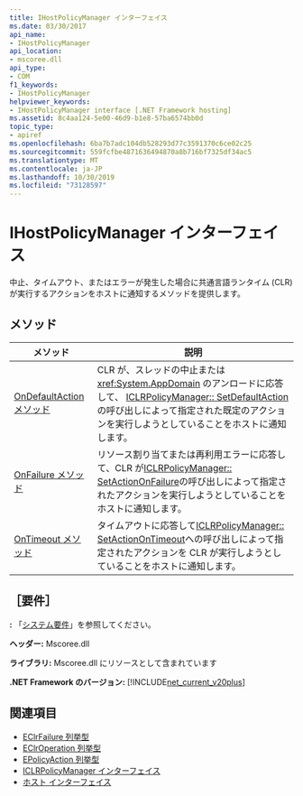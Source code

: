 ```yaml
---
title: IHostPolicyManager インターフェイス
ms.date: 03/30/2017
api_name:
- IHostPolicyManager
api_location:
- mscoree.dll
api_type:
- COM
f1_keywords:
- IHostPolicyManager
helpviewer_keywords:
- IHostPolicyManager interface [.NET Framework hosting]
ms.assetid: 8c4aa124-5e00-46d9-b1e8-57ba6574bb0d
topic_type:
- apiref
ms.openlocfilehash: 6ba7b7adc104db528293d77c3591370c6ce02c25
ms.sourcegitcommit: 559fcfbe4871636494870a8b716bf7325df34ac5
ms.translationtype: MT
ms.contentlocale: ja-JP
ms.lasthandoff: 10/30/2019
ms.locfileid: "73128597"
---
```

# <a name="ihostpolicymanager-interface"></a>IHostPolicyManager インターフェイス
中止、タイムアウト、またはエラーが発生した場合に共通言語ランタイム (CLR) が実行するアクションをホストに通知するメソッドを提供します。  
  
## <a name="methods"></a>メソッド  
  
|メソッド|説明|  
|------------|-----------------|  
|[OnDefaultAction メソッド](../../../../docs/framework/unmanaged-api/hosting/ihostpolicymanager-ondefaultaction-method.md)|CLR が、スレッドの中止または <xref:System.AppDomain> のアンロードに応答して、 [ICLRPolicyManager:: SetDefaultAction](../../../../docs/framework/unmanaged-api/hosting/iclrpolicymanager-setdefaultaction-method.md)の呼び出しによって指定された既定のアクションを実行しようとしていることをホストに通知します。|  
|[OnFailure メソッド](../../../../docs/framework/unmanaged-api/hosting/ihostpolicymanager-onfailure-method.md)|リソース割り当てまたは再利用エラーに応答して、CLR が[ICLRPolicyManager:: SetActionOnFailure](../../../../docs/framework/unmanaged-api/hosting/iclrpolicymanager-setactiononfailure-method.md)の呼び出しによって指定されたアクションを実行しようとしていることをホストに通知します。|  
|[OnTimeout メソッド](../../../../docs/framework/unmanaged-api/hosting/ihostpolicymanager-ontimeout-method.md)|タイムアウトに応答して[ICLRPolicyManager:: SetActionOnTimeout](../../../../docs/framework/unmanaged-api/hosting/iclrpolicymanager-setactionontimeout-method.md)への呼び出しによって指定されたアクションを CLR が実行しようとしていることをホストに通知します。|  
  
## <a name="requirements"></a>［要件］  
 **:** 「[システム要件](../../../../docs/framework/get-started/system-requirements.md)」を参照してください。  
  
 **ヘッダー:** Mscoree.dll  
  
 **ライブラリ:** Mscoree.dll にリソースとして含まれています  
  
 **.NET Framework のバージョン:** [!INCLUDE[net_current_v20plus](../../../../includes/net-current-v20plus-md.md)]  
  
## <a name="see-also"></a>関連項目

- [EClrFailure 列挙型](../../../../docs/framework/unmanaged-api/hosting/eclrfailure-enumeration.md)
- [EClrOperation 列挙型](../../../../docs/framework/unmanaged-api/hosting/eclroperation-enumeration.md)
- [EPolicyAction 列挙型](../../../../docs/framework/unmanaged-api/hosting/epolicyaction-enumeration.md)
- [ICLRPolicyManager インターフェイス](../../../../docs/framework/unmanaged-api/hosting/iclrpolicymanager-interface.md)
- [ホスト インターフェイス](../../../../docs/framework/unmanaged-api/hosting/hosting-interfaces.md)
